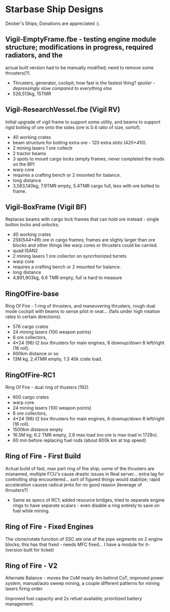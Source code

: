 
# Starbase Ship Designs

Decker's Ships; Donations are appreciated :).

## Vigil-EmptyFrame.fbe - testing engine module structure; modifications in progress, required radiators, and the 

actual built version had to be manually modified; need to remove some thrusters(?).

- Thrusters, generator, cockpit; how fast is the fastest thing?  *spoiler - depressingly slow compared to everything else*
- 526,513kg, 15TMR

## Vigil-ResearchVessel.fbe (Vigil RV)

Initial upgrade of vigil frame to support some utility, and beams to support rigid bolting of ore onto the sides (ore is 5:4 ratio of size, sortof).

- 40 working crates
- beam structure for bolting extra ore - 120 extra slots (4*20+4*10).
- 2 mining lasers 1 ore collectr
- 2 tractor beams
- 3 spots to mount cargo locks (empty frames, never completed the mods on the BP)
- warp core
- requires a crafting bench or 2 mounted for balance.
- long distance
- 3,583,140kg, 7.9TMR empty, 5.4TMR cargo full, less with ore bolted to frame.


## Vigil-BoxFrame (Vigil BF)

Replaces beams with cargo lock frames that can hold ore instead - single button locks and unlocks; 

- 40 working crates
- 256(54*4+4*9) ore in cargo frames; frames are slighly larger than ore blocks and other things like warp cores or thrusters
could be carried.
- quad ISAN2
- 2 mining lasers 1 ore collector on syncrhonized turrets
- warp core
- requires a crafting bench or 2 mounted for balance.
- long distance
- 4,891,903kg, 6.6 TMR empty, full is hard to measure

## RingOfFire-base

Ring Of Fire - 1 ring of thrusters, and maneuvering thrusters, rough dual mode cockpit with beams to sense
pilot in seat... (fails under high rotation rates in certain directions).  

- 576 cargo crates
- 24 mining lasers (100 weapon points)
- 6 ore collectors,
- 4*24 (96) t2 box thrusters for main engines, 8 downup/down 8 left/right (16 roll).
- 600km distance or so
- 13M kg, 2.4TMR empty, 1.3 40k crate load.


## RingOfFire-RC1 

Ring Of Fire - dual ring of thusters (192)

- 600 cargo crates
- warp core
- 24 mining lasers (100 weapon points)
- 6 ore collectors,
- 4*24 (96) t2 box thrusters for main engines, 8 downup/down 8 left/right (16 roll).
- 1500km distance empty
- 16.5M kg; 6.2 TMR empty, 2.6 max load (no ore is max load in 1728v).
- 60 min before replacing fuel rods (about 600k km at top speed)

## Ring of Fire - First Build

Actual build of fast, max part ring of fire ship; some of the thrusters are misnamed, multiple FCU's cause drastic issues in Real server...
extra lag for controlling ship encountered... sort of figured things would stabilize; rapid acceleration causes radical jerks for no good reason (leverage of thrusters?)

- Same as specs of RC1; added resource bridges, tried to separate engine rings to have separate scalars - even disable a ring entirely to save on fuel while mining.


## Ring of Fire - Fixed Engines

The clone/rotate function of SSC ate one of the pipe segments on 2 engine blocks; this has that fixed - needs MFC fixed... I have a module for it- (version built for ticket)

## Ring of Fire - V2 

Alternate Balance - moves the CoM nearly 4m behind CoT; improved power system, manual/auto sweep mining, a couple different patterns for mining lasers firing order.

Improved fuel capacity and 2x refuel available; prioritized battery management.

